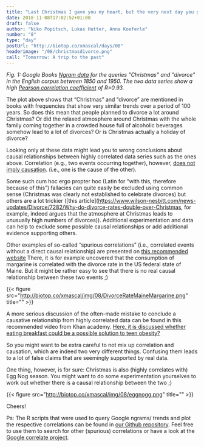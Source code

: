 ```yaml
---
title: "Last Christmas I gave you my heart, but the very next day you gave it away..."
date: 2018-11-08T17:02:52+01:00
draft: false
author: "Niko Popitsch, Lukas Hutter, Anna Koeferle"
number: "8"
type: "day"
postUrl: "http://biotop.co/xmascal/days/08"
headerimage: "/08/christmasdivorce.png"
call: "Tomorrow: A trip to the past"
---
```

*Fig. 1: Google Books [Ngram data](https://books.google.com/ngrams/graph?content=christmas%2Cdivorce&case_insensitive=on&year_start=1800&year_end=1950&corpus=15&smoothing=3&share=&direct_url=t4%3B%2Cchristmas%3B%2Cc0%3B%2Cs0%3B%3BChristmas%3B%2Cc0%3B%3BCHRISTMAS%3B%2Cc0%3B.t4%3B%2Cdivorce%3B%2Cc0%3B%2Cs0%3B%3Bdivorce%3B%2Cc0%3B%3BDivorce%3B%2Cc0%3B%3BDIVORCE%3B%2Cc0) for the queries "Christmas" and "divorce" in the English corpus between 1850 and 1950. The two data series show a high [Pearson correlation coefficient](https://en.wikipedia.org/wiki/Pearson_correlation_coefficient) of R=0.93.*


The plot above shows that “Christmas” and “divorce” are mentioned in books with frequencies that show very similar trends over a period of 100 years. So does this mean that people planned to divorce a lot around Christmas? Or did the relaxed atmosphere around Christmas with the whole family coming together in a crowded house full of alcoholic beverages somehow lead to a lot of divorces? Or is Christmas actually a holiday of divorce?

Looking only at these data might lead you to wrong conclusions about causal relationships between highly correlated data series such as the ones above. Correlation (e.g., two events occurring together), however, [does not imply causation](https://en.wikipedia.org/wiki/Correlation_does_not_imply_causation). (i.e., one is the cause of the other).

Some such cum hoc ergo propter hoc (Latin for “with this, therefore because of this”) fallacies can quite easily be excluded using common sense (Christmas was clearly not established to celebrate divorces) but others are a lot trickier ([this article](https://www.wilson-nesbitt.com/news-updates/Divorce/7282/Why-do-divorce-rates-double-over-Christmas, for example, indeed argues that the atmosphere at Christmas leads to unusually high numbers of divorces)). Additional experimentation and data can help to exclude some possible causal relationships or add additional evidence supporting others.

Other examples of so-called “spurious correlations” (i.e., correlated events without a direct causal relationship) are presented on [this recommended website](http://www.tylervigen.com/spurious-correlations)
There, it is for example uncovered that the consumption of margarine is correlated with the divorce rate in the US federal state of Maine. But it might be rather easy to see that there is no real causal relationship between these two events ;)

{{< figure src="http://biotop.co/xmascal/img/08/DivorceRateMaineMargarine.png" title="" >}}

A more serious discussion of the often-made mistake to conclude a causative relationship from highly correlated data can be found in this recommended video from Khan academy. [Here, it is discussed whether eating breakfast could be a possible solution to teen obesity?](https://www.khanacademy.org/math/probability/scatterplots-a1/creating-interpreting-scatterplots/v/correlation-and-causality)

So you might want to be extra careful to not mix up correlation and causation, which are indeed two very different things. Confusing them leads to a lot of false claims that are seemingly supported by real data.

One thing, however, is for sure: Christmas is also (highly correlates with) Egg Nog season. You might want to do some experimentation yourselves to work out whether there is a causal relationship between the two ;)

{{< figure src="http://biotop.co/xmascal/img/08/eggnogg.png" title="" >}}

Cheers!

Ps: The R scripts that were used to query Google ngrams/ trends and plot the respective correlations can be found in [our Github repository](https://github.com/biotop/spurious-correlations-christmas.git).  Feel free to use them to search for other (spurious) correlations or have a look at the [Google correlate project](https://www.google.com/trends/correlate).

<!--more-->
